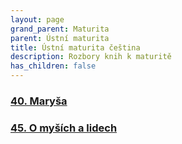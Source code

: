 ```yaml
---
layout: page
grand_parent: Maturita
parent: Ústní maturita
title: Ústní maturita čeština
description: Rozbory knih k maturitě
has_children: false
---
```


### [40. Maryša](rozbory/40_marysa/)

### [45. O myších a lidech](rozbory/45_o_mysich_a_lidech/)